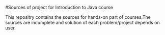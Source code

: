 #Sources of project for Introduction to Java course

This repositry contains the sources for hands-on part of courses.The sources are incomplete
and solution of each problem/project depends on user.
